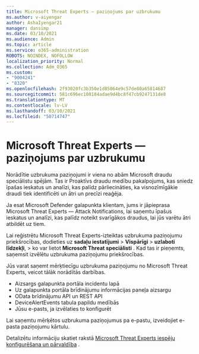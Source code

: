 ```yaml
---
title: Microsoft Threat Experts — paziņojums par uzbrukumu
ms.author: v-aiyengar
author: AshaIyengar21
manager: dansimp
ms.date: 03/10/2021
ms.audience: Admin
ms.topic: article
ms.service: o365-administration
ROBOTS: NOINDEX, NOFOLLOW
localization_priority: Normal
ms.collection: Adm_O365
ms.custom:
- "9004241"
- "8320"
ms.openlocfilehash: 2f93020fc3b350e1d85064e9c57de80a65814687
ms.sourcegitcommit: 581c696ec108184adae9d4bc8f47cb9247131de8
ms.translationtype: MT
ms.contentlocale: lv-LV
ms.lasthandoff: 03/10/2021
ms.locfileid: "50714747"
---
```

# <a name="microsoft-threat-experts---targeted-attack-notification"></a>Microsoft Threat Experts — paziņojums par uzbrukumu

Norādītie uzbrukuma paziņojumi ir viena no abām Microsoft draudu speciālistu spējām. Tas ir Proaktīvs draudu medību pakalpojums, kas sniedz īpašas ieskatus un analīzi, kas palīdz pārliecināties, ka visnozīmīgākie draudi tiek identificēti un ātri un precīzi reaģēja.

Ja esat Microsoft Defender galapunkta klientam, jums ir jāpieprasa Microsoft Threat Experts — Attack Notifications, lai saņemtu īpašus ieskatus un analīzi, kas palīdz noteikt svarīgākos draudus, lai jūs varētu ātri atbildēt uz tiem.

Lai reģistrētu Microsoft Threat Experts-izteiktas uzbrukuma paziņojumu priekšrocības, dodieties uz **sadaļu iestatījumi**  >  **Vispārīgi**  >  **uzlaboti līdzekļi**,  >  ko var lietot **Microsoft Threat speciālisti** . Kad tas ir pieņemts, saņemsit izvēlētu uzbrukuma paziņojumu priekšrocības.

Jūs varat saņemt mērķtiecīgu uzbrukuma paziņojumu no Microsoft Threat Experts, veicot tālāk norādītās darbības.

- Aizsargs galapunkta portāla incidentu lapā
- Uz galapunkta portāla brīdinājumu informācijas paneļa aizsargu
- OData brīdinājumu API un REST API
- DeviceAlertEvents tabula papildu medībās
- Jūsu e-pasts, ja izvēlaties to konfigurēt

Lai saņemtu mērķētos uzbrukuma paziņojumus pa e-pastu, izveidojiet e-pasta paziņojumu kārtulu. 

Detalizētu informāciju skatiet rakstā [Microsoft Threat Experts iespēju konfigurēšana un pārvaldība](https://docs.microsoft.com/windows/security/threat-protection/microsoft-defender-atp/configure-microsoft-threat-experts) .
